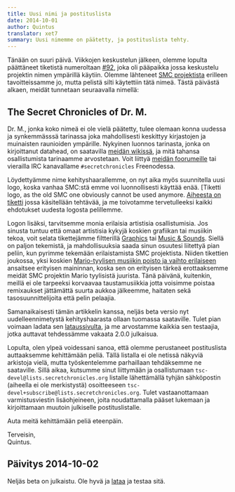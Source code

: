 ```yaml
---
title: Uusi nimi ja postituslista
date: 2014-10-01
author: Quintus
translator: xet7
summary: Uusi nimemme on päätetty, ja postituslista tehty.
---
```


Tänään on suuri päivä. Viikkojen keskustelun jälkeen, olemme lopulta 
päättäneet tiketistä numeroltaan [#92][1], joka oli 
pääpaikka jossa keskustelu projektin nimen ympärillä 
käytiin. Olemme lähteneet [SMC projektista][2] erilleen tavoitteissamme 
jo, mutta pelistä silti käytettiin tätä nimeä. Tästä 
päivästä alkaen, meidät tunnetaan seuraavalla nimellä:

## The Secret Chronicles of Dr. M.

Dr. M., jonka koko nimeä ei ole vielä päätetty, tulee olemaan 
konna uudessa ja synkemmässsä tarinassa joka mahdollisesti keskittyy
kirjastojen ja muinaisten raunioiden ympärille. Nykyinen luonnos tarinasta, 
jonka on kirjoittanut datahead, on saatavilla [meidän wikissä][3],
ja mitä tahansa osallistumista tarinaamme arvostetaan. Voit liittyä [meidän
foorumeille][4] tai vierailla IRC kanavallame `#secretchronicles` Freenodessa.

Löydettyämme nime kehityshaarallemme, on nyt aika myös suunnitella uusi
logo, koska vanhaa SMC:stä emme voi luonnollisesti käyttää enää. [Tiketti
logo, as the old SMC one obviously cannot be used anymore. [Aiheesta on
tiketti][5] jossa käsitellään tehtävää, ja me toivotamme tervetulleeksi
kaikki ehdotukset uudesta logosta pelillemme.

Logon lisäksi, tarvitsemme monia erilaisia artistisia
osallistumisia. Jos sinusta tuntuu että omaat artistisia kykyjä koskien
grafiikan tai musiikin tekoa, voit selata tikettejämme 
filtterillä [Graphics][6] tai [Music & Sounds][7]. Siellä on paljon tekemistä,
ja mahdollisuuksia saada sinun osuutesi liitettyä pian
peliin, kun pyrimme tekemään erilaistamista SMC projektista. Niiden
tikettien joukossa, yksi koskien [Mario-tyylisen musiikin poisto ja 
vaihto erilaiseen][8] ansaitsee erityisen maininnan, koska sen on erityisen
tärkeä erottaaksemme meidät SMC projektin Mario tyylisistä juurista.
Tänä päivänä, kuitenkin, meillä ei ole tarpeeksi korvaavaa taustamusiikkia
jotta voisimme poistaa remixaukset jättämättä suurta aukkoa jälkeemme,
haitaten sekä tasosuunnittelijoita että pelin pelaajia.

Samanaikaisesti tämän artikkelin kanssa, neljäs beta versio nyt
uudelleennimetystä kehityshaarasta ollaan tuomassa saataville.
Tulet pian voimaan ladata sen [lataussivulta][9], ja me arvostamme kaikkia
sen testaajia, jotka auttavat tehdessämme vakaata 2.0.0 julkaisua.

Lopulta, olen ylpeä voidessani sanoa, että olemme perustaneet postituslista auttaaksemme 
kehittämään peliä. Tällä listalla ei ole netissä näkyviä arkistoja vielä, 
mutta työskentelemme parhaillaan tehdäksemme ne saataville. Sillä aikaa, kutsumme sinut 
liittymään ja osallistumaan `tsc-devel@lists.secretchronicles.org` listalle 
lähettämällä tyhjän sähköpostin (aiheella ei ole merkistystä) osoitteeseen 
`tsc-devel+subscribe@lists.secretchronicles.org`. Tulet vastaanottamaan 
varmistusviestin lisäohjeineen, joita noudattamalla pääset 
lukemaan ja kirjoittamaan muutoin julkiselle postituslistalle.

Auta meitä kehittämään peliä eteenpäin.

Terveisin,<br />
Quintus.

Päivitys 2014-10-02
-----------------

Neljäs beta on julkaistu. Ole hyvä ja [lataa][9] ja testaa sitä.

[1]: https://github.com/Secretchronicles/TSC/issues/92
[2]: http://secretmaryo.org
[3]: https://wiki.secretchronicles.org/Story%20Development%20Document%20-%20Version%202
[4]: https://forum.secretchronicles.org
[5]: https://github.com/Secretchronicles/TSC/issues/203
[6]: https://github.com/Secretchronicles/TSC/issues?q=is%3Aopen+is%3Aissue+label%3AGraphics
[7]: https://github.com/Secretchronicles/TSC/issues?q=is%3Aopen+is%3Aissue+label%3A%22Music+%26+Sounds%22
[8]: https://github.com/Secretchronicles/TSC/issues/103
[9]: /fi/download/
